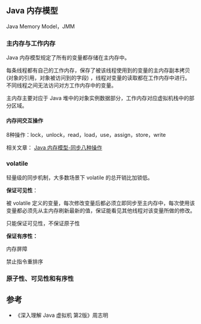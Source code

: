 ## Java 内存模型

Java Memory Model，JMM



### 主内存与工作内存

Java 内存模型规定了所有的变量都存储在主内存中。

每条线程都有自己的工作内存，保存了被该线程使用到的变量的主内存副本拷贝 (对象的引用，对象被访问到的字段) ，线程对变量的读取都在工作内存中进行。不同线程之间无法访问对方工作内存中的变量。

主内存主要对应于 Java 堆中的对象实例数据部分，工作内存对应虚拟机栈中的部分区域。



#### 内存间交互操作
8种操作：lock，unlock，read，load，use，assign，store，write

相关文章：
[Java 内存模型-同步八种操作](https://blog.csdn.net/timchen525/article/details/80412699)



### volatile
轻量级的同步机制，大多数场景下 volatile 的总开销比加锁低。

**保证可见性**：

被 volatile 定义的变量，每次修改变量后都必须立即同步至主内存中，每次使用该变量都必须先从主内存刷新最新的值，保证能看见其他线程对该变量所做的修改。

只能保证可见性，不保证原子性

**保证有序性：**

内存屏障

禁止指令重排序



### 原子性、可见性和有序性



## 参考

- 《深入理解 Java 虚拟机 第2版》周志明


